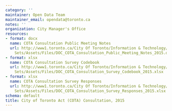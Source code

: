 ```yaml
---
category: ''
maintainer: Open Data Team
maintainer_email: opendata@toronto.ca
notes: ''
organization: City Manager's Office
resources:
- format: docx
  name: COTA Consultation Public Meeting Notes
  url: http://www1.toronto.ca/City Of Toronto/Information & Technology/Open Data/Data
    Sets/Assets/Files/DOC_COTA_Consultation_Public_Meeting_Notes_2015.docx
- format: xlsx
  name: COTA Consultation Survey Codebook
  url: http://www1.toronto.ca/City Of Toronto/Information & Technology/Open Data/Data
    Sets/Assets/Files/DOC_COTA_Consultation_Survey_Codebook_2015.xlsx
- format: xlsx
  name: COTA Consultation Survey Responses
  url: http://www1.toronto.ca/City Of Toronto/Information & Technology/Open Data/Data
    Sets/Assets/Files/DOC_COTA_Consultation_Survey_Responses_2015.xlsx
schema: default
title: City of Toronto Act (COTA) Consultation, 2015
---
```

